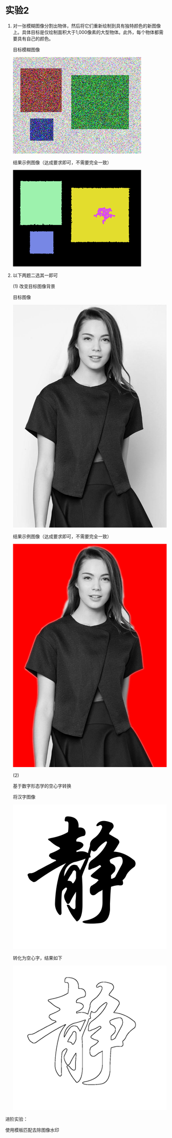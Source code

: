 # 实验2

1. 对一张模糊图像分割出物体，然后将它们重新绘制到具有独特颜色的新图像上。具体目标是仅绘制面积大于1,000像素的大型物体。此外，每个物体都需要具有自己的颜色。

   目标模糊图像

   ![fuzzy](./lab2/fuzzy.png)

   结果示例图像（达成要求即可，不需要完全一致）

   ![result](./lab2/result.png)

2. 以下两题二选其一即可

   (1) 改变目标图像背景

   目标图像

   ![person](./lab2/person.jpg)

   结果示例图像（达成要求即可，不需要完全一致）
   
   ![masked](./lab2/masked.jpg)
   
   (2)
   
   基于数字形态学的空心字转换
   
   将汉字图像
   
   ![han](./lab2/han.jpg)
   
   转化为空心字，结果如下
   
   ![res](./lab2/res.png)

进阶实验：

使用模板匹配去除图像水印


